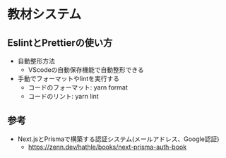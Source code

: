 # 教材システム
## EslintとPrettierの使い方
- 自動整形方法
  - VScodeの自動保存機能で自動整形できる
- 手動でフォーマットやlintを実行する
  - コードのフォーマット: yarn format
  - コードのリント: yarn lint
## 参考
- Next.jsとPrismaで構築する認証システム(メールアドレス、Google認証)
  - https://zenn.dev/hathle/books/next-prisma-auth-book

